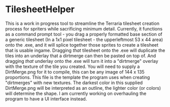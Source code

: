 # TilesheetHelper
This is a work in progress tool to streamline the Terraria tilesheet creation process for spriters while sacrificing minimum detail. Currently, it functions as a command prompt tool - you drag a properly formatted base section of a generic tilesheet (In a 1x1 pixel tilesheet - the upperleftmost 53 x 44 area) onto the .exe, and it will splice together those sprites to create a tilesheet that is usable ingame. Dragging *that* tilesheet onto the .exe will duplicate the tiles into an underlay that a dirtmerge can then be pasted on top of. And dragging *that* underlay onto the .exe will turn it into a "dirtmerge" overlay with the texture of the tile you created. You will need to supply a DirtMerge.png for it to compile, this can be any image of 144 x 135 proportions. This file is the template the program uses when creating "dirtmerges" with new textures. The darkest color in this supplied DirtMerge.png will be interpreted as an outline, the lighter color (or colors) will determine the shape.
I am currently working on overhauling the program to have a UI interface instead.

